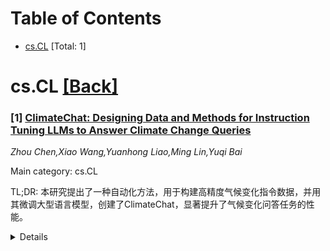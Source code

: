 <div id=toc></div>

# Table of Contents

- [cs.CL](#cs.CL) [Total: 1]


<div id='cs.CL'></div>

# cs.CL [[Back]](#toc)

### [1] [ClimateChat: Designing Data and Methods for Instruction Tuning LLMs to Answer Climate Change Queries](https://arxiv.org/abs/2506.13796)
*Zhou Chen,Xiao Wang,Yuanhong Liao,Ming Lin,Yuqi Bai*

Main category: cs.CL

TL;DR: 本研究提出了一种自动化方法，用于构建高精度气候变化指令数据，并用其微调大型语言模型，创建了ClimateChat，显著提升了气候变化问答任务的性能。


<details>
  <summary>Details</summary>
Motivation: 全球气候变化问题日益严峻，对气候科学研究的需求持续增长。当前研究在高效生成大量高精度气候变化指令数据方面不足，这限制了气候变化大型语言模型的进一步发展。

Method: 本研究引入了一种自动化构建指令数据的方法。该方法利用文档中的事实和背景知识生成指令，并通过网络爬取和收集种子指令来增强指令数据的多样性。利用此方法构建了气候变化指令数据集ClimateChat-Corpus，并用其微调开源大型语言模型，从而产生了ClimateChat模型。

Result: ClimateChat在气候变化问答任务上显著提升了性能。研究还评估了不同基础模型和指令数据对大型语言模型性能的影响，并证明了其适应广泛气候变化科学发现任务的能力。

Conclusion: 这项研究为构建气候变化指令数据和训练气候变化专用大型语言模型提供了有价值的参考和经验支持，并强调了为指令微调选择合适基础模型的重要性。

Abstract: As the issue of global climate change becomes increasingly severe, the demand for research in climate science continues to grow. Natural language processing technologies, represented by Large Language Models (LLMs), have been widely applied to climate change-specific research, providing essential information support for decision-makers and the public. Some studies have improved model performance on relevant tasks by constructing climate change-related instruction data and instruction-tuning LLMs. However, current research remains inadequate in efficiently producing large volumes of high-precision instruction data for climate change, which limits further development of climate change LLMs. This study introduces an automated method for constructing instruction data. The method generates instructions using facts and background knowledge from documents and enhances the diversity of the instruction data through web scraping and the collection of seed instructions. Using this method, we constructed a climate change instruction dataset, named ClimateChat-Corpus, which was used to fine-tune open-source LLMs, resulting in an LLM named ClimateChat. Evaluation results show that ClimateChat significantly improves performance on climate change question-and-answer tasks. Additionally, we evaluated the impact of different base models and instruction data on LLM performance and demonstrated its capability to adapt to a wide range of climate change scientific discovery tasks, emphasizing the importance of selecting an appropriate base model for instruction tuning. This research provides valuable references and empirical support for constructing climate change instruction data and training climate change-specific LLMs.

</details>
